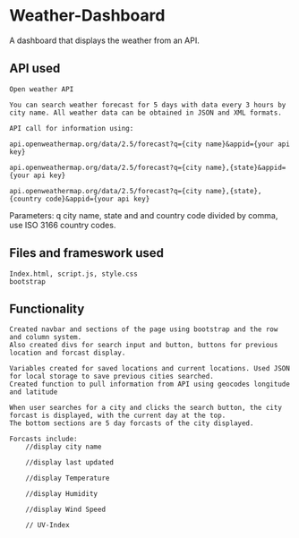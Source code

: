 # Weather-Dashboard
A dashboard that displays the weather from an API.

## API used
    Open weather API

    You can search weather forecast for 5 days with data every 3 hours by city name. All weather data can be obtained in JSON and XML formats.
    
    API call for information using:

    api.openweathermap.org/data/2.5/forecast?q={city name}&appid={your api key}

    api.openweathermap.org/data/2.5/forecast?q={city name},{state}&appid={your api key}

    api.openweathermap.org/data/2.5/forecast?q={city name},{state},{country code}&appid={your api key}

Parameters:
q city name, state and and country code divided by comma, use ISO 3166 country codes. 

##  Files and frameswork used
    Index.html, script.js, style.css
    bootstrap 

## Functionality
    Created navbar and sections of the page using bootstrap and the row and column system.
    Also created divs for search input and button, buttons for previous location and forcast display.

    Variables created for saved locations and current locations. Used JSON for local storage to save previous cities searched.
    Created function to pull information from API using geocodes longitude and latitude

    When user searches for a city and clicks the search button, the city forcast is displayed, with the current day at the top.
    The bottom sections are 5 day forcasts of the city displayed. 

    Forcasts include:
        //display city name
      
        //display last updated
        
        //display Temperature
        
        //display Humidity
        
        //display Wind Speed

        // UV-Index
